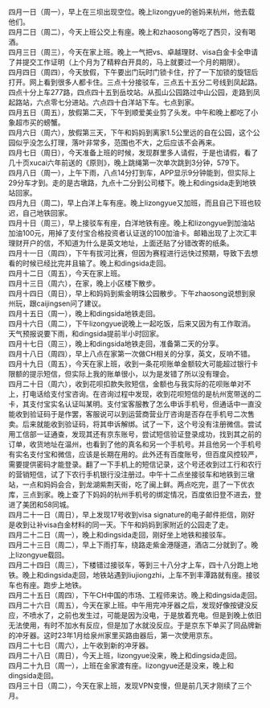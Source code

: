 四月一日（周一），早上在三坝出现空位。晚上lizongyue的爸妈来杭州，他去载他们。</br>
四月二日（周二），今天上班公交上有座。晚上和zhaosong等吃了西贝，没有喝酒。</br>
四月三日（周三），今天在家上班。晚上一气把vs、卓越理财、visa白金卡全申请了并提交工作证明（上个月为了精粹白开具的，马上就要过一个月的期限）。</br>
四月四日（周四），今天放假，下午要出门玩时门锁卡住，拧了一下加锁的旋钮后打开。网上看到很多人都卡住。三点十分接驳车，三点五十五分二号线到凤起路。四点十分上车277路，四点四十五到岳坟站。从孤山公园路过中山公园，走路到凤起路站，六点零七分进站。六点四十白洋站下车。七点到家。</br>
四月五日（周五），放假第二天，下午到顺爱美业剪了头发。中午和晚上都吃了小象超市买的螃蟹。</br>
四月六日（周六），放假第三天，下午和妈妈到离家1.5公里远的自在公园，这个公园似乎没怎么打理，落叶非常多，范围也不大，之后应该不会再来。</br>
四月七日（周日），今天准备上班的时候，发现群里多人请假，于是也请假，看了几十页xucai六年前送的《原则》，晚上跳绳第一次单次跳到3分钟，579下。</br>
四月八日（周一），上午下雨，八点14分打到车，APP显示9分钟能到，但实际上29分车才到。走的是古墩路，九点十二分到公司楼下。晚上和dingsida走到地铁站回家。</br>
四月九日（周二)，早上白洋上车有座。晚上lizongyue又加班，而且自己下班也较迟，自己地铁回家。</br>
四月十日（周三），早上接驳车有座，白洋地铁有座。晚上和lizongyue到加油站加油100元，用掉了支付宝合格投资者认证送的100加油卡。邮箱出现了上次汇丰理财开户的信，不知道为什么是英文地址，上面还贴了分错改寄的纸条。</br>
四月十一日（周四），下午有拔河比赛，但因为赛程进行远快过预期，导致下去想看的时候已经比完并且输了。晚上和dingsida走回。</br>
四月十二日（周五），今天在家上班。</br>
四月十三日（周六），在家，晚上小区楼下散步。</br>
四月十四日（周日），早上和妈妈到紫金明珠公园散步。下午zhaosong说想到泉州玩，跟caijingsen问了建议。</br>
四月十五日（周一），晚上和dingsida地铁走回。</br>
四月十六日（周二），下午lizongyue说晚上一起吃饭，后来又因为有工作取消。天气预报说要下雨，和dingsida提前半小时回家。</br>
四月十七日（周三），晚上和dingsida地铁走回，准备第二天的分享。</br>
四月十八日（周四），早上八点在家第一次做CH相关的分享，英文，反响不错。</br>
四月十九日（周五），今天在家上班，收到一条花呗账单金额较大可能超过银行卡限额的提示短信，但实际上我的账单很小，以为是发错了所以没有理会。</br>
四月二十日（周六），收到花呗扣款失败短信，金额也与我实际的花呗账单对不上，打电话给支付宝咨询。在咨询过程中发现，收到花呗短信的是杭州宽带送的二卡，其支付宝实名认证叫某明。支付宝客服教了怎么申诉手机号，但通话中一直没能收到验证码于是作罢，客服说可以到运营商营业厅咨询是否存在手机号二次售卖。后来就能收到验证码，将其申诉解绑。试了一下，这个号没有注册微信。尝试用工信部一证通查，发现其还有京东账号，尝试短信验证登录成功，找到其之前的订单，收货地址在温州，也看到了他的真名和另一个手机号。并且他另一个手机号有实名支付宝和微信，应该是长期在用的。此外还有百度账号，但百度风控较严，需要提供密码才能登录。翻了一下手机上的短信记录，这个号还收到过工行和农行的营销短信，试了下农行手机银行没注册过。中午十二点坐接驳车和地铁到三墩站，一点和妈妈会合，到龙湖紫荆天街，吃了闽上鲜。两点吃完，逛了一下优衣库，三点到家。晚上查了下妈妈的杭州手机号的绑定情况，百度依旧登不进去，登进了美团和58同城。</br>
四月二十一日（周日），早上发现17号收到visa signature的电子邮件拒信，刚好是收到让补visa白金材料的同一天。下午和妈妈到家附近的公园走了走。</br>
四月二十二日（周一），晚上和dingsida走回，刚好坐上地铁和接驳车。</br>
四月二十三日（周二），早上下雨打车，绕路走紫金港隧道，酒店二分就到了。晚上lizongyue载回。</br>
四月二十四日（周三），下楼错过接驳车，等到三十八分才上车，四十八分跑上地铁。晚上和dingsida走回，地铁站遇到liujiongzhi，上车不到丰潭路就有座。接驳车也有座。跑步上地铁。</br>
四月二十五日（周四），下午CH中国的市场、工程师来访。晚上和dingsida走回。</br>
四月二十六日（周五），今天在家上班。中午用完冲牙器之后，发现好像按键没反应，不喷水了，之前也发生过，可能是因为没电，于是放着充电。但是到晚上依旧无法使用，有时不加水有反应，但是加了水就没反应。于是京东下单买了同品牌新的冲牙器。这时23年1月给泉州家里买路由器后，第一次使用京东。</br>
四月二十七日（周六），上午收到新的冲牙器。</br>
四月二十八日（周日），今天上班，lizongyue没来，晚上和dingsida走回。</br>
四月二十九日（周一），上班在金家渡有座。lizongyue还是没来，晚上和dingsida走回。</br>
四月三十日（周二），今天在家上班，发现VPN变慢，但是前几天才刚续了三个月。</br>
